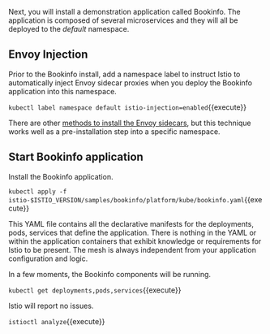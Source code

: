 Next, you will install a demonstration application called Bookinfo. The application is composed of several microservices and they will all be deployed to the _default_ namespace.

## Envoy Injection

Prior to the Bookinfo install, add a namespace label to instruct Istio to automatically inject Envoy sidecar proxies when you deploy the Bookinfo application into this namespace.

`kubectl label namespace default istio-injection=enabled`{{execute}}

There are other [methods to install the Envoy sidecars](https://istio.io/latest/docs/setup/additional-setup/sidecar-injection/), but this technique works well as a pre-installation step into a specific namespace.

## Start Bookinfo application

Install the Bookinfo application.

`kubectl apply -f istio-$ISTIO_VERSION/samples/bookinfo/platform/kube/bookinfo.yaml`{{execute}}

This YAML file contains all the declarative manifests for the deployments, pods, services that define the application. There is nothing in the YAML or within the application containers that exhibit knowledge or requirements for Istio to be present. The mesh is always independent from your application configuration and logic.

In a few moments, the Bookinfo components will be running.

`kubectl get deployments,pods,services`{{execute}}

Istio will report no issues.

`istioctl analyze`{{execute}}
